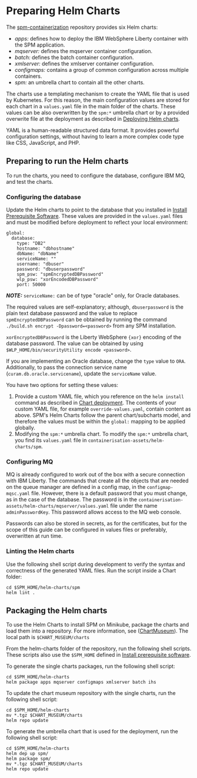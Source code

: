 # Preparing Helm Charts

The [spm-containerization](https://github.com/IBM/spm-containerization) repository provides six Helm charts:

* *apps:* defines how to deploy the IBM WebSphere Liberty container with the SPM application.
* *mqserver:* defines the mqserver container configuration.
* *batch:* defines the batch container configuration.
* *xmlserver:* defines the xmlserver container configuration.
* *configmaps:* contains a group of common configuration across multiple containers.
* *spm:* an umbrella chart to contain all the other charts.

The charts use a templating mechanism to create the YAML file that is used by Kubernetes.
For this reason, the main configuration values are stored for each chart in a `values.yaml` file in the main folder of the charts.
These values can be also overwritten by the `spm:*` umbrella chart or by a provided overwrite file at the deployment as described in [Deploying Helm charts](hc_deployment.md).

YAML is a human-readable structured data format. It provides powerful configuration settings, without having to learn a more complex code type like CSS, JavaScript, and PHP.

## Preparing to run the Helm charts

To run the charts, you need to configure the database, configure IBM MQ, and test the charts.

### Configuring the database

Update the Helm charts to point to the database that you installed in
[Install Prerequisite Software](../01-PREREQ/prereq.md).
These values are provided in the  `values.yaml` files and must be modified before deployment to reflect your local environment:

```
global:
  database:
    type: "DB2"
    hostname: "dbhostname"
    dbName: "dbName"
    serviceName: ""
    username: "dbuser"
    password: "dbuserpassword"
    spm_psw: "spmEncryptedDBPassword"
    wlp_psw: "xorEncodedDBPassword"
    port: 50000
```

_**NOTE:**_ `serviceName:` can be of type "oracle" only, for Oracle databases.

The required values are self-explanatory; although, `dbuserpassword` is the plain text database password and the value to replace `spmEncryptedDBPassword` can be obtained by running the command
`./build.sh encrypt -Dpassword=<password>` from any SPM installation.

`xorEncryptedDBPassword` is the Liberty WebSphere `{xor}` encoding of the database password. The value can be obtained by using `$WLP_HOME/bin/securityUtility encode <password>`.

If you are implementing an Oracle database, change the `type` value to `ORA`. Additionally, to pass the connection service name (`curam.db.oracle.servicename`), update the `serviceName` value.

You have two options for setting these values:

1. Provide a custom YAML file, which you reference on the `helm install` command as described in [Chart deployment](hc_deployment.md).
The contents of your custom YAML file, for example `override-values.yaml`, contain content as above.
SPM's Helm Charts follow the parent chart/subcharts model, and therefore the values must be within the `global:` mapping to be applied globally.
1. Modifying the `spm:*` umbrella chart.  To modify the `spm:*` umbrella chart, you find its `values.yaml` file in  `containerisation-assets/helm-charts/spm`.

### Configuring MQ

MQ is already configured to work out of the box with a secure connection with IBM Liberty.
The commands that create all the objects that are needed on the queue manager are defined in a config map, in the `configmap-mqsc.yaml` file.
However, there is a default password that you must change, as in the case of the database.
The password is in the `containerisation-assets/helm-charts/mqserver/values.yaml` file under the name `adminPasswordKey`. This password allows access to the MQ web console.

Passwords can also be stored in secrets, as for the certificates, but for the scope of this guide can be configured in values files or preferably, overwritten at run time.

### Linting the Helm charts

Use the following shell script during development to verify the syntax and correctness of the generated YAML files. Run the script inside a Chart folder:

```shell
cd $SPM_HOME/helm-charts/spm
helm lint .
```

## Packaging the Helm charts

To use the Helm Charts to install SPM on Minikube, package the charts and load them into a repository. For more information, see ([ChartMuseum](../01-PREREQ/chartmuseum.md)). The local path is `$CHART_MUSEUM/charts`

From the helm-charts folder of the repository, run the following shell scripts. These scripts also use the `$SPM_HOME` defined in [Install prerequisite software](../01-PREREQ/git.md).

To generate the single charts packages, run the following shell script:

```shell
cd $SPM_HOME/helm-charts
helm package apps mqserver configmaps xmlserver batch ihs
```

To update the chart museum repository with the single charts, run the following shell script:

```shell
cd $SPM_HOME/helm-charts
mv *.tgz $CHART_MUSEUM/charts
helm repo update
```

To generate the umbrella chart that is used for the deployment, run the following shell script:

```shell
cd $SPM_HOME/helm-charts
helm dep up spm/
helm package spm/
mv *.tgz $CHART_MUSEUM/charts
helm repo update
```
